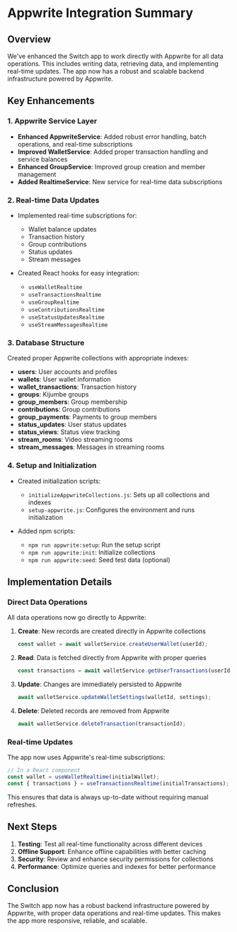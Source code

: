 # Appwrite Integration Summary

## Overview

We've enhanced the Switch app to work directly with Appwrite for all data operations. This includes writing data, retrieving data, and implementing real-time updates. The app now has a robust and scalable backend infrastructure powered by Appwrite.

## Key Enhancements

### 1. Appwrite Service Layer

- **Enhanced AppwriteService**: Added robust error handling, batch operations, and real-time subscriptions
- **Improved WalletService**: Added proper transaction handling and service balances
- **Enhanced GroupService**: Improved group creation and member management
- **Added RealtimeService**: New service for real-time data subscriptions

### 2. Real-time Data Updates

- Implemented real-time subscriptions for:
  - Wallet balance updates
  - Transaction history
  - Group contributions
  - Status updates
  - Stream messages

- Created React hooks for easy integration:
  - `useWalletRealtime`
  - `useTransactionsRealtime`
  - `useGroupRealtime`
  - `useContributionsRealtime`
  - `useStatusUpdatesRealtime`
  - `useStreamMessagesRealtime`

### 3. Database Structure

Created proper Appwrite collections with appropriate indexes:

- **users**: User accounts and profiles
- **wallets**: User wallet information
- **wallet_transactions**: Transaction history
- **groups**: Kijumbe groups
- **group_members**: Group membership
- **contributions**: Group contributions
- **group_payments**: Payments to group members
- **status_updates**: User status updates
- **status_views**: Status view tracking
- **stream_rooms**: Video streaming rooms
- **stream_messages**: Messages in streaming rooms

### 4. Setup and Initialization

- Created initialization scripts:
  - `initializeAppwriteCollections.js`: Sets up all collections and indexes
  - `setup-appwrite.js`: Configures the environment and runs initialization

- Added npm scripts:
  - `npm run appwrite:setup`: Run the setup script
  - `npm run appwrite:init`: Initialize collections
  - `npm run appwrite:seed`: Seed test data (optional)

## Implementation Details

### Direct Data Operations

All data operations now go directly to Appwrite:

1. **Create**: New records are created directly in Appwrite collections
   ```typescript
   const wallet = await walletService.createUserWallet(userId);
   ```

2. **Read**: Data is fetched directly from Appwrite with proper queries
   ```typescript
   const transactions = await walletService.getUserTransactions(userId);
   ```

3. **Update**: Changes are immediately persisted to Appwrite
   ```typescript
   await walletService.updateWalletSettings(walletId, settings);
   ```

4. **Delete**: Deleted records are removed from Appwrite
   ```typescript
   await walletService.deleteTransaction(transactionId);
   ```

### Real-time Updates

The app now uses Appwrite's real-time subscriptions:

```typescript
// In a React component
const wallet = useWalletRealtime(initialWallet);
const { transactions } = useTransactionsRealtime(initialTransactions);
```

This ensures that data is always up-to-date without requiring manual refreshes.

## Next Steps

1. **Testing**: Test all real-time functionality across different devices
2. **Offline Support**: Enhance offline capabilities with better caching
3. **Security**: Review and enhance security permissions for collections
4. **Performance**: Optimize queries and indexes for better performance

## Conclusion

The Switch app now has a robust backend infrastructure powered by Appwrite, with proper data operations and real-time updates. This makes the app more responsive, reliable, and scalable.
